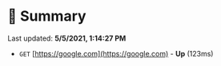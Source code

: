 # 📖 Summary
Last updated: **5/5/2021, 1:14:27 PM**

- `GET` [https://google.com](https://google.com) - **Up** (123ms)

